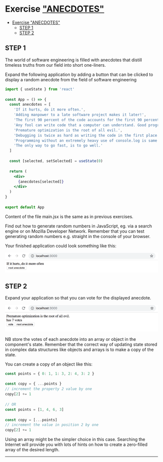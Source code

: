 # Exercise ["ANECDOTES"][00]

- [Exercise "ANECDOTES"](#exercise-anecdotes)
  - [STEP 1](#step-1)
  - [STEP 2](#step-2)


## STEP 1
The world of software engineering is filled with anecdotes that distill timeless truths from our field into short one-liners.

Expand the following application by adding a button that can be clicked to display a random anecdote from the field of software engineering

```jsx
import { useState } from 'react'

const App = () => {
  const anecdotes = [
    'If it hurts, do it more often.',
    'Adding manpower to a late software project makes it later!',
    'The first 90 percent of the code accounts for the first 90 percent of the development time...The remaining 10 percent of the code accounts for the other 90 percent of the development time.',
    'Any fool can write code that a computer can understand. Good programmers write code that humans can understand.',
    'Premature optimization is the root of all evil.',
    'Debugging is twice as hard as writing the code in the first place. Therefore, if you write the code as cleverly as possible, you are, by definition, not smart enough to debug it.',
    'Programming without an extremely heavy use of console.log is same as if a doctor would refuse to use x-rays or blood tests when diagnosing patients.',
    'The only way to go fast, is to go well.'
  ]
   
  const [selected, setSelected] = useState(0)

  return (
    <div>
      {anecdotes[selected]}
    </div>
  )
}

export default App
```
Content of the file main.jsx is the same as in previous exercises.

Find out how to generate random numbers in JavaScript, eg. via a search engine or on Mozilla Developer Network. Remember that you can test generating random numbers e.g. straight in the console of your browser.

Your finished application could look something like this:

![image](./src/assets/view-1.12.png)

## STEP 2
Expand your application so that you can vote for the displayed anecdote.

![image](./src/assets/view-1.13.png)

NB store the votes of each anecdote into an array or object in the component's state. Remember that the correct way of updating state stored in complex data structures like objects and arrays is to make a copy of the state.

You can create a copy of an object like this:
```jsx
const points = { 0: 1, 1: 3, 2: 4, 3: 2 }

const copy = { ...points }
// increment the property 2 value by one
copy[2] += 1

// OR
const points = [1, 4, 6, 3]

const copy = [...points]
// increment the value in position 2 by one
copy[2] += 1     
``` 

Using an array might be the simpler choice in this case. Searching the Internet will provide you with lots of hints on how to create a zero-filled array of the desired length.

---
[00]:https://fullstackopen.com/en/part1/a_more_complex_state_debugging_react_apps#exercises-1-6-1-14
